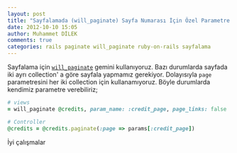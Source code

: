 ```yaml
---
layout: post
title: "Sayfalamada (will_paginate) Sayfa Numarası İçin Özel Parametre Geçme"
date: 2012-10-10 15:05
author: Muhammet DİLEK
comments: true
categories: rails paginate will_paginate ruby-on-rails sayfalama
---
```

Sayfalama için [`will_paginate`](https://github.com/mislav/will_paginate) gemini kullanıyoruz. Bazı durumlarda sayfada iki ayrı collection' a göre sayfala yapmamız gerekiyor. Dolayısıyla `page` parametresini her iki collection için kullanamıyoruz. Böyle durumlarda kendimiz parametre verebiliriz;

```ruby
# views
= will_paginate @credits, param_name: :credit_page, page_links: false

# Controller
@credits = @credits.paginate(:page => params[:credit_page])
```

İyi çalışmalar
